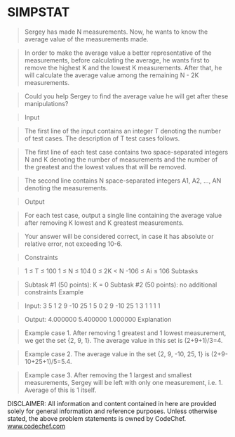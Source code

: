 # SIMPSTAT

> Sergey has made N measurements. Now, he wants to know the average value of the measurements made.

> In order to make the average value a better representative of the measurements, before calculating the average, he wants first to remove the highest K and the lowest K measurements. After that, he will calculate the average value among the remaining N - 2K measurements.

> Could you help Sergey to find the average value he will get after these manipulations?

> Input

> The first line of the input contains an integer T denoting the number of test cases. The description of T test cases follows.

> The first line of each test case contains two space-separated integers N and K denoting the number of measurements and the number of the greatest and the lowest values that will be removed.

> The second line contains N space-separated integers A1, A2, ..., AN denoting the measurements.

> Output

> For each test case, output a single line containing the average value after removing K lowest and K greatest measurements.

> Your answer will be considered correct, in case it has absolute or relative error, not exceeding 10-6.

> Constraints

> 1 ≤ T ≤ 100
> 1 ≤ N ≤ 104
> 0 ≤ 2K < N
> -106 ≤ Ai ≤ 106
> Subtasks

> Subtask #1 (50 points): K = 0
> Subtask #2 (50 points): no additional constraints
> Example

> Input:
> 3
> 5 1
> 2 9 -10 25 1
> 5 0
> 2 9 -10 25 1
> 3 1
> 1 1 1

> Output:
> 4.000000
> 5.400000
> 1.000000
> Explanation

> Example case 1. After removing 1 greatest and 1 lowest measurement, we get the set {2, 9, 1}. The average value in this set is (2+9+1)/3=4.

> Example case 2. The average value in the set {2, 9, -10, 25, 1} is (2+9-10+25+1)/5=5.4.

> Example case 3. After removing the 1 largest and smallest measurements, Sergey will be left with only one measurement, i.e. 1. Average of this is 1 itself.

DISCLAIMER:
All information and content contained in here are provided solely for general information and reference purposes. Unless otherwise stated, the above problem statements is owned by CodeChef. www.codechef.com